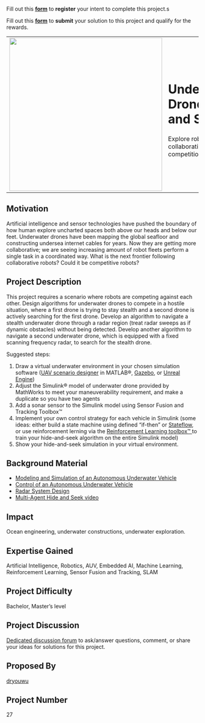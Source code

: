 Fill out this <strong>[form](https://www.mathworks.com/academia/student-challenge/mathworks-excellence-in-innovation-signup.html?tfa_1=Underwater%20Drone%20Hide%20and%20Seek&tfa_2=27)</strong> to **register** your intent to complete this project.s

Fill out this <strong>[form](https://www.mathworks.com/academia/student-challenge/mathworks-excellence-in-innovation-submission-form.html?tfa_1=Underwater%20Drone%20Hide%20and%20Seek&tfa_2=27)</strong> to **submit** your solution to this project and qualify for the rewards.

<table>
<td><img src="https://gist.githubusercontent.com/robertogl/e0115dc303472a9cfd52bbbc8edb7665/raw/AUV.png"  width=400 /></td>
<td><p><h1>Underwater Drone Hide and Seek</h1></p>
<p>Explore robot collaboration and competition underwater.</p>
</table>

## Motivation

Artificial intelligence and sensor technologies have pushed the boundary of how human explore uncharted spaces both above our heads and below our feet.
Underwater drones have been mapping the global seafloor and constructing undersea internet cables for years. 
Now they are getting more collaborative; we are seeing increasing amount of robot fleets perform a single task in a coordinated way.
What is the next frontier following collaborative robots? Could it be competitive robots? 

## Project Description

This project requires a scenario where robots are competing against each other. Design algorithms for underwater drones to compete in a hostile situation, where a first drone is trying to stay stealth and a second drone is actively searching for the first drone. Develop an algorithm to navigate a stealth underwater drone through a radar region (treat radar sweeps as if dynamic obstacles) without being detected. Develop another algorithm to navigate a second underwater drone, which is equipped with a fixed scanning frequency radar, to search for the stealth drone. 

Suggested steps:
1.	Draw a virtual underwater environment in your chosen simulation software ([UAV scenario designer](https://www.mathworks.com/help/uav/ug/uav-scenario-tutorial.html) in MATLAB®, [Gazebo](http://gazebosim.org/), or [Unreal Engine](https://www.unrealengine.com/))
2.	Adjust the Simulink® model of underwater drone provided by MathWorks to meet your maneuverability requirement, and make a duplicate so you have two agents
3.	Add a sonar sensor to the Simulink model using Sensor Fusion and Tracking Toolbox™ 
4.	Implement your own control strategy for each vehicle in Simulink (some ideas: either build a state machine using defined “if-then” or [Stateflow](https://www.mathworks.com/products/stateflow.html), or use reinforcement lerning via the [Reinforcement Learning toolbox™ ](https://www.mathworks.com/products/reinforcement-learning.html) to train your hide-and-seek algorithm on the entire Simulink model)
5.	Show your hide-and-seek simulation in your virtual environment.

## Background Material

- [Modeling and Simulation of an Autonomous Underwater Vehicle](https://www.mathworks.com/videos/modeling-and-simulation-of-an-autonomous-underwater-vehicle-1586937688878.html)
- [Control of an Autonomous Underwater Vehicle](https://www.mathworks.com/videos/matlab-and-simulink-robotics-arena-lqr-control-of-an-autonomous-underwater-vehicle-1543831839770.html)
- [Radar System Design](https://www.mathworks.com/discovery/radar-system-design.html)
- [Multi-Agent Hide and Seek video](https://www.youtube.com/watch?v=kopoLzvh5jY)

## Impact

Ocean engineering, underwater constructions, underwater exploration.


## Expertise Gained

Artificial Intelligence, Robotics, AUV, Embedded AI, Machine Learning, Reinforcement Learning, Sensor Fusion and Tracking, SLAM


## Project Difficulty

Bachelor, Master’s level

## Project Discussion

[Dedicated discussion forum](https://github.com/mathworks/MathWorks-Excellence-in-Innovation/discussions/5) to ask/answer questions, comment, or share your ideas for solutions for this project.

## Proposed By

[dryouwu](https://github.com/dryouwu)

## Project Number

27

